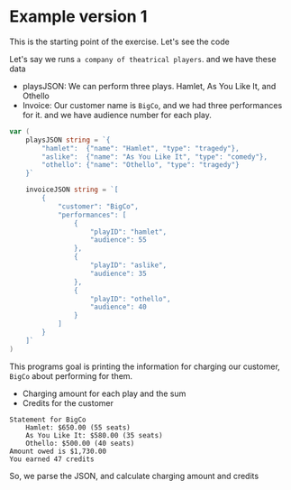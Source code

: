 # Example version 1

This is the starting point of the exercise.
Let's see the code

Let's say we runs `a company of theatrical players`. and we have
these data

- playsJSON: We can perform three plays. Hamlet, As You Like It, and Othello
- Invoice: Our customer name is `BigCo`, and we had three performances for it.
  and we have audience number for each play.

```go
var (
	playsJSON string = `{
		"hamlet":  {"name": "Hamlet", "type": "tragedy"},
		"aslike":  {"name": "As You Like It", "type": "comedy"},
		"othello": {"name": "Othello", "type": "tragedy"}
	}`

	invoiceJSON string = `[
		{
			"customer": "BigCo",
			"performances": [
				{
					"playID": "hamlet",
					"audience": 55
				},
				{
					"playID": "aslike",
					"audience": 35
				},
				{
					"playID": "othello",
					"audience": 40
				}
			]
		}
	]`
)
```

This programs goal is printing the information for charging our customer,
`BigCo` about performing for them.

- Charging amount for each play and the sum
- Credits for the customer

```text
Statement for BigCo
	Hamlet: $650.00 (55 seats)
	As You Like It: $580.00 (35 seats)
	Othello: $500.00 (40 seats)
Amount owed is $1,730.00
You earned 47 credits
```

So, we parse the JSON, and calculate charging amount and credits
